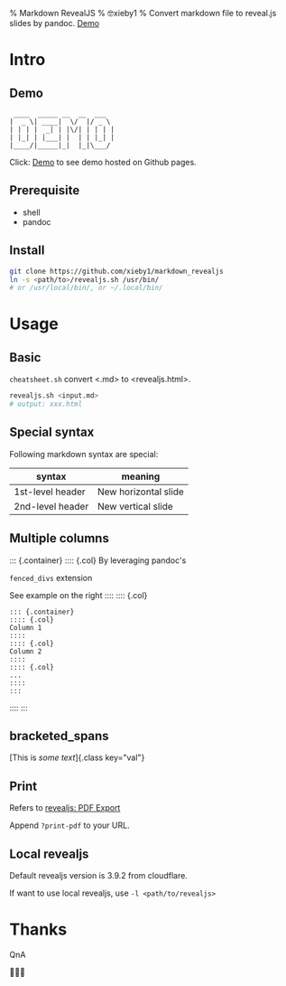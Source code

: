 % Markdown RevealJS
% 🤓xieby1
% Convert markdown file to reveal.js slides by pandoc. [Demo](https://xieby1.github.io/markdown_revealjs/README.html)

# Intro

## Demo

```
 ____  _____ __  __  ___
|  _ \| ____|  \/  |/ _ \
| | | |  _| | |\/| | | | |
| |_| | |___| |  | | |_| |
|____/|_____|_|  |_|\___/
```

Click: [Demo](https://xieby1.github.io/markdown_revealjs/README.html) to see demo hosted on Github pages.

## Prerequisite

* shell<img src="https://www.emojiall.com/img/platform/wechat/wx035.png" style="height: 1em;" />
* pandoc

## Install

```bash
git clone https://github.com/xieby1/markdown_revealjs
ln -s <path/to>/revealjs.sh /usr/bin/
# or /usr/local/bin/, or ~/.local/bin/
```

# Usage

## Basic

`cheatsheet.sh` convert <.md> to <revealjs.html>.

```bash
revealjs.sh <input.md>
# output: xxx.html
```

## Special syntax

Following markdown syntax are special:

| syntax           | meaning              |
| ---------------- | -------------------- |
| 1st-level header | New horizontal slide |
| 2nd-level header | New vertical slide   |

## Multiple columns

::: {.container}
:::: {.col}
By leveraging pandoc's

`fenced_divs` extension

See example on the right
::::
:::: {.col}
```
::: {.container}
:::: {.col}
Column 1
::::
:::: {.col}
Column 2
::::
:::: {.col}
...
::::
:::
```
::::
:::

## bracketed_spans

[This is *some text*]{.class key="val"}

## Print

Refers to [revealjs: PDF Export](https://revealjs.com/pdf-export/)

Append `?print-pdf` to your URL.

## Local revealjs

Default revealjs version is 3.9.2 from cloudflare.

If want to use local revealjs, use `-l <path/to/revealjs>`

# Thanks

QnA

🙋🙋🙋
